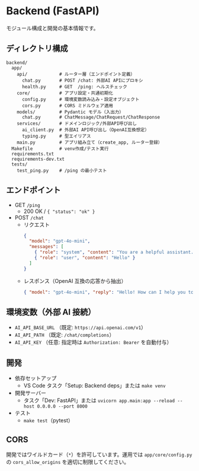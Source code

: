 # Backend (FastAPI)

モジュール構成と開発の基本情報です。

## ディレクトリ構成

```
backend/
  app/
    api/            # ルーター層（エンドポイント定義）
      chat.py       # POST /chat: 外部AI APIにプロキシ
      health.py     # GET  /ping: ヘルスチェック
    core/           # アプリ設定・共通初期化
      config.py     # 環境変数読み込み・設定オブジェクト
      cors.py       # CORS ミドルウェア適用
    models/         # Pydantic モデル（入出力）
      chat.py       # ChatMessage/ChatRequest/ChatResponse
    services/       # ドメインロジック/外部API呼び出し
      ai_client.py  # 外部AI API呼び出し（OpenAI互換想定）
      typing.py     # 型エイリアス
    main.py         # アプリ組み立て（create_app, ルーター登録）
  Makefile          # venv作成/テスト実行
  requirements.txt
  requirements-dev.txt
  tests/
    test_ping.py    # /ping の最小テスト
```

## エンドポイント

- GET `/ping`
  - 200 OK / `{ "status": "ok" }`
- POST `/chat`
  - リクエスト
    ```json
    {
      "model": "gpt-4o-mini",
      "messages": [
        { "role": "system", "content": "You are a helpful assistant." },
        { "role": "user", "content": "Hello" }
      ]
    }
    ```
  - レスポンス（OpenAI 互換の応答から抽出）
    ```json
    { "model": "gpt-4o-mini", "reply": "Hello! How can I help you today?" }
    ```

## 環境変数（外部 AI 接続）

- `AI_API_BASE_URL` （既定: `https://api.openai.com/v1`）
- `AI_API_PATH` （既定: `/chat/completions`）
- `AI_API_KEY` （任意: 指定時は `Authorization: Bearer` を自動付与）

## 開発

- 依存セットアップ
  - VS Code タスク「Setup: Backend deps」または `make venv`
- 開発サーバー
  - タスク「Dev: FastAPI」または `uvicorn app.main:app --reload --host 0.0.0.0 --port 8000`
- テスト
  - `make test`（pytest）

## CORS

開発ではワイルドカード（`*`）を許可しています。運用では `app/core/config.py` の `cors_allow_origins` を適切に制限してください。

